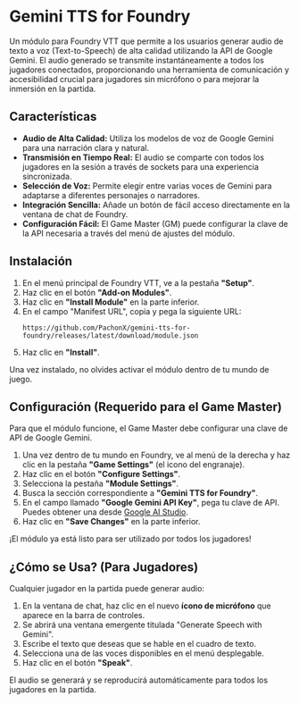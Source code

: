 # Gemini TTS for Foundry

Un módulo para Foundry VTT que permite a los usuarios generar audio de texto a voz (Text-to-Speech) de alta calidad utilizando la API de Google Gemini. El audio generado se transmite instantáneamente a todos los jugadores conectados, proporcionando una herramienta de comunicación y accesibilidad crucial para jugadores sin micrófono o para mejorar la inmersión en la partida.

## Características

- **Audio de Alta Calidad:** Utiliza los modelos de voz de Google Gemini para una narración clara y natural.
- **Transmisión en Tiempo Real:** El audio se comparte con todos los jugadores en la sesión a través de sockets para una experiencia sincronizada.
- **Selección de Voz:** Permite elegir entre varias voces de Gemini para adaptarse a diferentes personajes o narradores.
- **Integración Sencilla:** Añade un botón de fácil acceso directamente en la ventana de chat de Foundry.
- **Configuración Fácil:** El Game Master (GM) puede configurar la clave de la API necesaria a través del menú de ajustes del módulo.

## Instalación

1.  En el menú principal de Foundry VTT, ve a la pestaña **"Setup"**.
2.  Haz clic en el botón **"Add-on Modules"**.
3.  Haz clic en **"Install Module"** en la parte inferior.
4.  En el campo "Manifest URL", copia y pega la siguiente URL:
    ```
    https://github.com/PachonX/gemini-tts-for-foundry/releases/latest/download/module.json
    ```
5.  Haz clic en **"Install"**.

Una vez instalado, no olvides activar el módulo dentro de tu mundo de juego.

## Configuración (Requerido para el Game Master)

Para que el módulo funcione, el Game Master debe configurar una clave de API de Google Gemini.

1.  Una vez dentro de tu mundo en Foundry, ve al menú de la derecha y haz clic en la pestaña **"Game Settings"** (el icono del engranaje).
2.  Haz clic en el botón **"Configure Settings"**.
3.  Selecciona la pestaña **"Module Settings"**.
4.  Busca la sección correspondiente a **"Gemini TTS for Foundry"**.
5.  En el campo llamado **"Google Gemini API Key"**, pega tu clave de API. Puedes obtener una desde [Google AI Studio](https://aistudio.google.com/app/apikey).
6.  Haz clic en **"Save Changes"** en la parte inferior.

¡El módulo ya está listo para ser utilizado por todos los jugadores!

## ¿Cómo se Usa? (Para Jugadores)

Cualquier jugador en la partida puede generar audio:

1.  En la ventana de chat, haz clic en el nuevo **ícono de micrófono** que aparece en la barra de controles.
2.  Se abrirá una ventana emergente titulada "Generate Speech with Gemini".
3.  Escribe el texto que deseas que se hable en el cuadro de texto.
4.  Selecciona una de las voces disponibles en el menú desplegable.
5.  Haz clic en el botón **"Speak"**.

El audio se generará y se reproducirá automáticamente para todos los jugadores en la partida.
